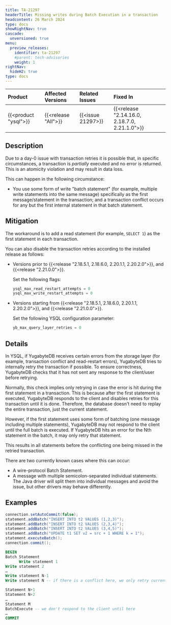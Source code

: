 ```yaml
---
title: TA-21297
headerTitle: Missing writes during Batch Execution in a transaction
headcontent: 26 March 2024
type: docs
showRightNav: true
cascade:
  unversioned: true
menu:
  preview_releases:
    identifier: ta-21297
    #parent: tech-advisories
    weight: 1
rightNav:
  hideH2: true
type: docs
---
```


|          Product           |  Affected Versions  |  Related Issues   | Fixed In |
| :------------------------- | :------------------ | :---------------- | :------- |
| {{<product "ysql">}}       | {{<release "All">}} | {{<issue 21297>}} | {{<release "2.14.16.0, 2.18.7.0, 2.21.1.0">}}     |

## Description

Due to a day-0 issue with transaction retries it is possible that, in specific circumstances, a transaction is _partially_ executed and no error is returned. This is an atomicity violation and may result in data loss.

This can happen in the following circumstance:

- You use some form of write "batch statement" (for example, multiple write statements into the same message) specifically as the first message/statement in the transaction; and a transaction conflict occurs for any but the first internal statement in that batch statement.

## Mitigation

The workaround is to add a read statement (for example, `SELECT 1`) as the first statement in each transaction.

You can also disable the transaction retries according to the installed release as follows:

- Versions prior to {{<release "2.18.5.1, 2.18.6.0, 2.20.1.1, 2.20.2.0">}}, and {{<release "2.21.0.0">}}.

    Set the following flags:

    ```sql
    ysql_max_read_restart_attempts = 0
    ysql_max_write_restart_attempts = 0
    ```

- Versions starting from {{<release "2.18.5.1, 2.18.6.0, 2.20.1.1, 2.20.2.0">}}, and {{<release "2.21.0.0">}}.

    Set the following YSQL configuration parameter:

    ```sql
    yb_max_query_layer_retries = 0
    ```

## Details

In YSQL, if YugabyteDB receives certain errors from the storage layer (for example, transaction conflict and read-restart errors), YugabyteDB tries to internally retry the transaction if possible. To ensure correctness, YugabyteDB checks that it has not sent any response to the client/user before retrying.

Normally, this check implies only retrying in case the error is hit during the first statement in a transaction. This is because after the first statement is executed, YugabyteDB responds to the client and disables retries for this transaction until it is done. Therefore, the database doesn't need to replay the entire transaction, just the current statement.

However, if the first statement uses some form of batching (one message including multiple statements), YugabyteDB may not respond to the client until the full batch is executed. If YugabyteDB hits an error for the Nth statement in the batch, it may only retry that statement.

This results in all statements before the conflicting one being missed in the retried transaction.

There are two currently known cases where this can occur:

- A wire-protocol Batch Statement.
- A message with multiple semicolon-separated individual statements. The Java driver will split them into individual messages and avoid the issue, but other drivers may behave differently.

## Examples

```java
connection.setAutoCommit(false);
statement.addBatch("INSERT INTO t2 VALUES (1,2,3)");
statement.addBatch("INSERT INTO t2 VALUES (2,3,4)");
statement.addBatch("INSERT INTO t2 VALUES (3,4,5)");
statement.addBatch("UPDATE t1 SET v2 = src + 1 WHERE k = 1");
statement.executeBatch();
connection.commit();
```

```sql
BEGIN
Batch Statement
      Write statement 1
Write statement 2
…
Write statement N-1
Write statement N -- if there is a conflict here, we only retry current statement

Statement N+1
Statement N+2
…
Statement M
BatchExecute -- we don't respond to the client until here
…
COMMIT
```
